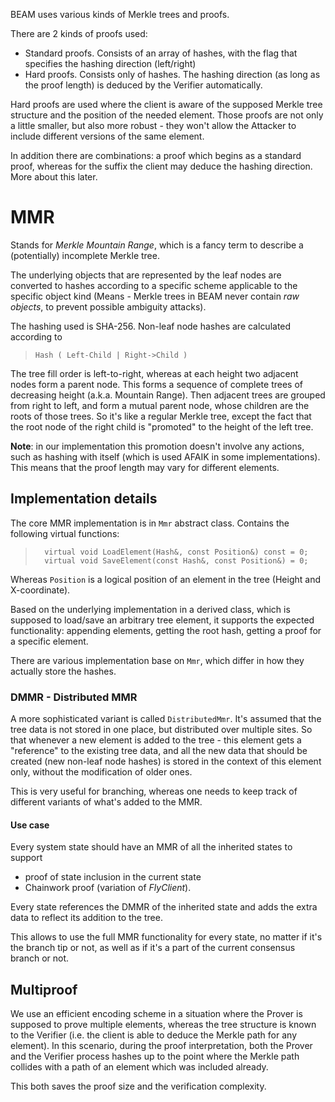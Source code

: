 BEAM uses various kinds of Merkle trees and proofs.

There are 2 kinds of proofs used:
* Standard proofs. Consists of an array of hashes, with the flag that specifies the hashing direction (left/right)
* Hard proofs. Consists only of hashes. The hashing direction (as long as the proof length) is deduced by the Verifier automatically.

Hard proofs are used where the client is aware of the supposed Merkle tree structure and the position of the needed element. Those proofs are not only a little smaller, but also more robust - they won't allow the Attacker to include different versions of the same element.

In addition there are combinations: a proof which begins as a standard proof, whereas for the suffix the client may deduce the hashing direction. More about this later.

# MMR

Stands for _Merkle Mountain Range_, which is a fancy term to describe a (potentially) incomplete Merkle tree.

The underlying objects that are represented by the leaf nodes are converted to hashes according to a specific scheme applicable to the specific object kind (Means - Merkle trees in BEAM never contain _raw objects_, to prevent possible ambiguity attacks).

The hashing used is SHA-256. Non-leaf node hashes are calculated according to
> `Hash ( Left-Child | Right->Child )`

The tree fill order is left-to-right, whereas at each height two adjacent nodes form a parent node. This forms a sequence of complete trees of decreasing height (a.k.a. Mountain Range). Then adjacent trees are grouped from right to left, and form a mutual parent node, whose children are the roots of those trees. So it's like a regular Merkle tree, except the fact that the root node of the right child is "promoted" to the height of the left tree.

**Note**: in our implementation this promotion doesn't involve any actions, such as hashing with itself (which is used AFAIK in some implementations). This means that the proof length may vary for different elements.

## Implementation details

The core MMR implementation is in `Mmr` abstract class. Contains the following virtual functions:
> 		virtual void LoadElement(Hash&, const Position&) const = 0;
> 		virtual void SaveElement(const Hash&, const Position&) = 0;
Whereas `Position` is a logical position of an element in the tree (Height and X-coordinate).

Based on the underlying implementation in a derived class, which is supposed to load/save an arbitrary tree element, it supports the expected functionality: appending elements, getting the root hash, getting a proof for a specific element.

There are various implementation base on `Mmr`, which differ in how they actually store the hashes.

### DMMR - Distributed MMR


A more sophisticated variant is called `DistributedMmr`. It's assumed that the tree data is not stored in one place, but distributed over multiple sites. So that whenever a new element is added to the tree - this element gets a "reference" to the existing tree data, and all the new data that should be created (new non-leaf node hashes) is stored in the context of this element only, without the modification of older ones.

This is very useful for branching, whereas one needs to keep track of different variants of what's added to the MMR. 

#### Use case

Every system state should have an MMR of all the inherited states to support
 * proof of state inclusion in the current state
 * Chainwork proof (variation of _FlyClient_).

Every state references the DMMR of the inherited state and adds the extra data to reflect its addition to the tree.

This allows to use the full MMR functionality for every state, no matter if it's the branch tip or not, as well as if it's a part of the current consensus branch or not.

## Multiproof

We use an efficient encoding scheme in a situation where the Prover is supposed to prove multiple elements, whereas the tree structure is known to the Verifier (i.e. the client is able to deduce the Merkle path for any element). In this scenario, during the proof interpretation, both the Prover and the Verifier process hashes up to the point where the Merkle path collides with a path of an element which was included already.

This both saves the proof size and the verification complexity.

